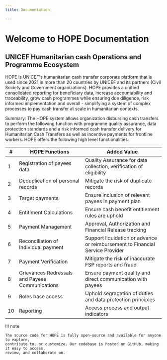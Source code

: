```yaml
---
title: Documentation

---
```


[//]: # (<div class="align-center"><img width="250" src="../_theme/img/name.png"></div>)

# Welcome to HOPE Documentation

## UNICEF Humanitarian cash Operations and Programme Ecosystem

HOPE is UNICEF's humanitarian cash transfer corporate platform that is used since 2021 in more
than 20 countries by UNICEF and its partners (Civil Society and Government organizations).
HOPE provides a unified consolidated reporting for beneficiary data, increase accountability and
traceability, grow cash programmes while ensuring due diligence, risk informed implementation and
overall - simplifying a system of complex processes to pay cash transfer at scale in humanitarian
contexts.

Summary: The HOPE system allows organization disbursing cash transfers to perform the following function with programme quality assurance, data protection standards and a risk informed cash transfer delivery for Humanitarian Cash Transfers as well as incentive payments for frontline workers. HOPE offers the following high level functionalities:

|#| HOPE Functions  | Added Value |
|---|--------------------------|----------------------------------------------|
|1|Registration of payees data	| Quality Assurance for data collection, verification of eligibility |
|2|Deduplication of personal records|Mitigate the risk of duplicate records|
|3|Target payments|Ensure inclusion of relevant payees in payment plan|
|4|Entitlment Calculations|Ensure cash benefit entitlement rules are uphold|
|5|Payment Management|Approval, Authorization and Financial Release tracking|
|6|Reconciliation of Individual payment|Support liquidation or advance or reimbursement to Financial Service Provider|
|7|Payment Verification|Mitigate the risk of inaccurate FSP reports and fraud|
|8|Grievances Redressals and Payees Communications|Ensure payment quality and direct communication with payees|
|9|Roles base access|Uphold segragation of duties and data protection principles|
|10|Reporting|Access process and output indicators|

!!! note

    The source code for HOPE is fully open-source and available for anyone to explore,
    contribute to, or customize. Our codebase is hosted on GitHub, making it easy to access,
    review, and collaborate on.
